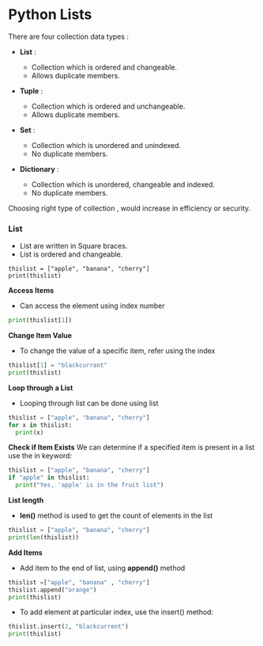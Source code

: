 # Python Lists

There are four collection data types :  
* **List** :  
  - Collection which is ordered and changeable.  
  - Allows duplicate members.

* **Tuple** :  
  - Collection which is ordered and unchangeable.  
  - Allows duplicate members. 
  
* **Set** :  
  - Collection which is unordered and unindexed.   
  - No duplicate members.  

* **Dictionary** :  
  - Collection which is unordered, changeable and indexed.  
  - No duplicate members.  
  
Choosing right type of collection , would increase in efficiency or security.

### **List**
* List are written in Square braces.
* List is ordered and changeable.

```Example
thislist = ["apple", "banana", "cherry"]
print(thislist)
```

**Access Items**
* Can access the element using index number
```python
print(thislist[1])
```

**Change Item Value**
* To change the value of a specific item, refer using the index
```python
thislist[1] = "blackcurrant"
print(thislist)
```

**Loop through a List**
* Looping through list can be done using list
```python
thislist = ["apple", "banana", "cherry"]
for x in thislist:
  print(x)
```

**Check if Item Exists**
We can determine if a specified item is present in a list use the in keyword:
```python
thislist = ["apple", "banana", "cherry"]
if "apple" in thislist:
  print("Yes, 'apple' is in the fruit list")
```  

**List length**
* **len()** method is used to get the count of elements in the list
```python
thislist = ["apple", "banana", "cherry"]
print(len(thislist))
```

**Add Items**
* Add item to the end of list, using **append()** method
```python
thislist =["apple", "banana" , "cherry"]
thislist.append("orange")
print(thislist)
```

* To add element at particular index, use the insert() method:
```python
thislist.insert(2, "blackcurrent")
print(thislist)
```
